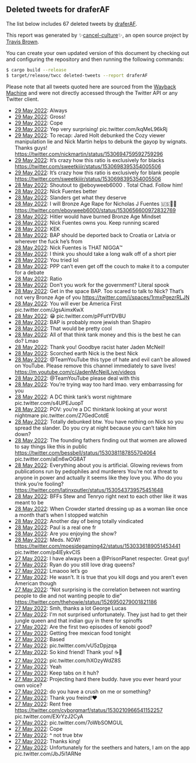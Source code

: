 ## Deleted tweets for draferAF

The list below includes 67 deleted tweets by
[draferAF](https://twitter.com/draferAF).



This report was generated by ✨[cancel-culture](https://github.com/travisbrown/cancel-culture)✨,
an open source project by [Travis Brown](https://twitter.com/travisbrown).

You can create your own updated version of this document by checking out and configuring the
repository and then running the following commands:

```bash
$ cargo build --release
$ target/release/twcc deleted-tweets --report draferAF
```

Please note that all tweets quoted here are sourced from the
[Wayback Machine](https://web.archive.org) and were not directly accessed through the Twitter API or
any Twitter client.

* [29 May 2022](https://web.archive.org/web/20220529042110/https://twitter.com/draferAF/status/1530766103315611649): Always <!--1530766103315611649-->
* [29 May 2022](https://web.archive.org/web/20220529025523/https://twitter.com/draferAF/status/1530744355719417856): Gross! <!--1530744355719417856-->
* [29 May 2022](https://web.archive.org/web/20220529013143/https://twitter.com/draferAF/status/1530723397583441921): Cope <!--1530723397583441921-->
* [29 May 2022](https://web.archive.org/web/20220529011357/https://twitter.com/draferAF/status/1530718829424300039): Yep very surprising! pic.twitter.com/kqMeL96kRj <!--1530718829424300039-->
* [29 May 2022](https://web.archive.org/web/20220529011023/https://twitter.com/draferAF/status/1530718043411816449): To recap: Jared Holt debunked the Cozy viewer manipulation lie and Nick Martin helps to debunk the gayop by wignats. Thanks guys! https://twitter.com/nickmartin/status/1530694759592759296 <!--1530718043411816449-->
* [29 May 2022](https://web.archive.org/web/20220529001045/https://twitter.com/draferAF/status/1530703060862894080): It’s crazy how this ratio is exclusively for blacks https://twitter.com/sweetkiiir/status/1530698395354005506 <!--1530703060862894080-->
* [29 May 2022](https://web.archive.org/web/20220529000946/https://twitter.com/draferAF/status/1530702825721847809): It’s crazy how this ratio is exclusively for blank people https://twitter.com/sweetkiiir/status/1530698395354005506 <!--1530702825721847809-->
* [28 May 2022](https://web.archive.org/web/20220528232315/https://twitter.com/draferAF/status/1530690978209746945): Shoutout to  @eboyweeb6000 . Total Chad. Follow him! <!--1530690978209746945-->
* [28 May 2022](https://web.archive.org/web/20220528221851/https://twitter.com/draferAF/status/1530674815463370753): Nick Fuentes better <!--1530674815463370753-->
* [28 May 2022](https://web.archive.org/web/20220528213915/https://twitter.com/draferAF/status/1530664732616802307): Slanders get what they deserve <!--1530664732616802307-->
* [28 May 2022](https://web.archive.org/web/20220528210652/https://twitter.com/draferAF/status/1530656742857637893): I will Bronze Age Rape for Nicholas J Fuentes 🇺🇸🤚🏻 https://twitter.com/eboyweeb6000/status/1530656600972832769 <!--1530656742857637893-->
* [28 May 2022](https://web.archive.org/web/20220528210354/https://twitter.com/draferAF/status/1530656131667972096): Hitler would have burned Bronze Age Mindset <!--1530656131667972096-->
* [28 May 2022](https://web.archive.org/web/20220528210401/https://twitter.com/draferAF/status/1530655902906339334): Nick Fuentes owns you. Keep running scared <!--1530655902906339334-->
* [28 May 2022](https://web.archive.org/web/20220528205819/https://twitter.com/draferAF/status/1530654508786794496): KEK <!--1530654508786794496-->
* [28 May 2022](https://web.archive.org/web/20220528205458/https://twitter.com/draferAF/status/1530653775454691328): BAP should be deported back to Croatia or Latvia or wherever the fuck he’s from <!--1530653775454691328-->
* [28 May 2022](https://web.archive.org/web/20220528204209/https://twitter.com/draferAF/status/1530650591302762501): Nick Fuentes is THAT NIGGA™️ <!--1530650591302762501-->
* [28 May 2022](https://web.archive.org/web/20220528202902/https://twitter.com/draferAF/status/1530647106603597825): I think you should take a long walk off of a short pier <!--1530647106603597825-->
* [28 May 2022](https://web.archive.org/web/20220528201743/https://twitter.com/draferAF/status/1530644428460802050): You tried lol <!--1530644428460802050-->
* [28 May 2022](https://web.archive.org/web/20220528201621/https://twitter.com/draferAF/status/1530644125032267780): PPP can’t even get off the couch to make it to a computer for a debate <!--1530644125032267780-->
* [28 May 2022](https://web.archive.org/web/20220528201030/https://twitter.com/draferAF/status/1530642500234387456): Ratio <!--1530642500234387456-->
* [28 May 2022](https://web.archive.org/web/20220528200824/https://twitter.com/draferAF/status/1530641989800181761): Don’t you work for the government? Literal spook <!--1530641989800181761-->
* [28 May 2022](https://web.archive.org/web/20220528202719/https://twitter.com/draferAF/status/1530641320997429248): Get in the space BAP. Too scared to talk to Nick? That’s not very Bronze Age of you https://twitter.com/i/spaces/1rmxPgezrRLJN <!--1530641320997429248-->
* [28 May 2022](https://web.archive.org/web/20220528191949/https://twitter.com/draferAF/status/1530629799374467078): You will ever be America First pic.twitter.com/JgsAimxKwX <!--1530629799374467078-->
* [28 May 2022](https://web.archive.org/web/20220528180337/https://twitter.com/draferAF/status/1530610462903218176): 😁 pic.twitter.com/pPFutYDVBU <!--1530610462903218176-->
* [28 May 2022](https://web.archive.org/web/20220528173018/https://twitter.com/draferAF/status/1530602255866597377): BAP is probably more jewish than Shapiro <!--1530602255866597377-->
* [28 May 2022](https://web.archive.org/web/20220528170804/https://twitter.com/draferAF/status/1530596696056643585): That would be pretty cool <!--1530596696056643585-->
* [28 May 2022](https://web.archive.org/web/20220528164307/https://twitter.com/draferAF/status/1530590343904763904): All of that think tank money and this is the best he can do? Lmao <!--1530590343904763904-->
* [28 May 2022](https://web.archive.org/web/20220528162723/https://twitter.com/draferAF/status/1530585891894435840): Thank you! Goodbye racist hater Jaden McNeil! <!--1530585891894435840-->
* [28 May 2022](https://web.archive.org/web/20220528155452/https://twitter.com/draferAF/status/1530578074995154944): Scorched earth Nick is the best Nick <!--1530578074995154944-->
* [28 May 2022](https://web.archive.org/web/20220528153132/https://twitter.com/draferAF/status/1530572277707902977): @TeamYouTube  this type of hate and evil can’t be allowed on YouTube. Please remove this channel immediately to save lives! https://m.youtube.com/c/JadenMcNeilLive/videos <!--1530572277707902977-->
* [28 May 2022](https://web.archive.org/web/20220528152720/https://twitter.com/draferAF/status/1530571221796065282): @TeamYouTube  please deal with this <!--1530571221796065282-->
* [28 May 2022](https://web.archive.org/web/20220528151534/https://twitter.com/draferAF/status/1530568335406125057): You’re trying way too hard lmao. very embarrassing for you <!--1530568335406125057-->
* [28 May 2022](https://web.archive.org/web/20220528142801/https://twitter.com/draferAF/status/1530556350199398401): A DC think tank’s worst nightmare pic.twitter.com/s4UPEJuopT <!--1530556350199398401-->
* [28 May 2022](https://web.archive.org/web/20220528142654/https://twitter.com/draferAF/status/1530555966340710400): POV: you’re a DC thinktank looking at your worst nightmare pic.twitter.com/Z7GedCotdE <!--1530555966340710400-->
* [28 May 2022](https://web.archive.org/web/20220528142202/https://twitter.com/draferAF/status/1530554806821167104): Totally debunked btw. You have nothing on Nick so you spread the slander. Do you cry at night because you can’t take him down? <!--1530554806821167104-->
* [28 May 2022](https://web.archive.org/web/20220528140452/https://twitter.com/draferAF/status/1530550465703858176): The founding fathers finding out that women are allowed to say things like this in public  https://twitter.com/bessbell/status/1530381187855704064  pic.twitter.com/aEn6wOG8AT <!--1530550465703858176-->
* [28 May 2022](https://web.archive.org/web/20220528135811/https://twitter.com/draferAF/status/1530548822249701377): Everything about you is artificial. Glowing reviews from publications run by pedophiles and murderers You’re not a threat to anyone in power and actually it seems like they love you. Who do you think you’re fooling? https://twitter.com/latinxputler/status/1530543739575451648 <!--1530548822249701377-->
* [28 May 2022](https://web.archive.org/web/20220528125922/https://twitter.com/draferAF/status/1530534048690589701): BFFs Stew and Tenryo right next to each other like it was meant to be <!--1530534048690589701-->
* [28 May 2022](https://web.archive.org/web/20220528125716/https://twitter.com/draferAF/status/1530533400586735618): When Crowder started dressing up as a woman like once a month that’s when I stopped watchin <!--1530533400586735618-->
* [28 May 2022](https://web.archive.org/web/20220528122234/https://twitter.com/draferAF/status/1530524776716025857): Another day of being totally vindicated <!--1530524776716025857-->
* [28 May 2022](https://web.archive.org/web/20220528011636/https://twitter.com/draferAF/status/1530357272051949569): Paul is a real one fr <!--1530357272051949569-->
* [28 May 2022](https://web.archive.org/web/20220528010513/https://twitter.com/draferAF/status/1530354342389243905): Are you enjoying the show? <!--1530354342389243905-->
* [28 May 2022](https://web.archive.org/web/20220528001637/https://twitter.com/draferAF/status/1530342067074916352): Meds. NOW!  https://twitter.com/moesidegaming42/status/1530336189051453441  pic.twitter.com/p4lEykvCIS <!--1530342067074916352-->
* [27 May 2022](https://web.archive.org/web/20220527235721/https://twitter.com/draferAF/status/1530336560234766342): I have always been a  @PrisonPlanet  respecter. Great guy! <!--1530336560234766342-->
* [27 May 2022](https://web.archive.org/web/20220527231406/https://twitter.com/draferAF/status/1530326387369861122): Ryan do you still love drag queens? <!--1530326387369861122-->
* [27 May 2022](https://web.archive.org/web/20220527223440/https://twitter.com/draferAF/status/1530315560197705728): Lmaooo let’s go <!--1530315560197705728-->
* [27 May 2022](https://web.archive.org/web/20220527192524/https://twitter.com/draferAF/status/1530268840671715329): He wasn’t. It is true that you kill dogs and you aren’t even American though <!--1530268840671715329-->
* [27 May 2022](https://web.archive.org/web/20220527171430/https://twitter.com/draferAF/status/1530235841410367488): “Not surprising is the correlation between not wanting people to die and not wanting people to die” https://twitter.com/thehowie/status/1526950279001821186 <!--1530235841410367488-->
* [27 May 2022](https://web.archive.org/web/20220527170909/https://twitter.com/draferAF/status/1530234585992273922): Smh, thanks a lot George Lucas <!--1530234585992273922-->
* [27 May 2022](https://web.archive.org/web/20220527165917/https://twitter.com/draferAF/status/1530232134887251971): I'm not surprised unfortunately. They just had to get their jungle queen and that indian guy in there for spinoffs <!--1530232134887251971-->
* [27 May 2022](https://web.archive.org/web/20220527165512/https://twitter.com/draferAF/status/1530231004383805442): Are the first two episodes of kenobi good? <!--1530231004383805442-->
* [27 May 2022](https://web.archive.org/web/20220527165105/https://twitter.com/draferAF/status/1530230006869372929): Getting free mexican food tonight <!--1530230006869372929-->
* [27 May 2022](https://web.archive.org/web/20220527163401/https://twitter.com/draferAF/status/1530225664779030529): Based <!--1530225664779030529-->
* [27 May 2022](https://web.archive.org/web/20220527163235/https://twitter.com/draferAF/status/1530225377406332930): pic.twitter.com/vU5zDpjzqa <!--1530225377406332930-->
* [27 May 2022](https://web.archive.org/web/20220527162647/https://twitter.com/draferAF/status/1530207230146002948): So kind friend! Thank you! ☕️🍇 <!--1530223916794486784-->
* [27 May 2022](https://web.archive.org/web/20220527162021/https://twitter.com/draferAF/status/1530222261852045313): pic.twitter.com/hXOzyWdZ8S <!--1530222261852045313-->
* [27 May 2022](https://web.archive.org/web/20220527161643/https://twitter.com/draferAF/status/1530221380284858369): Yeah <!--1530221380284858369-->
* [27 May 2022](https://web.archive.org/web/20220527161707/https://twitter.com/draferAF/status/1530221218183487490): Keep tabs on it huh? <!--1530221218183487490-->
* [27 May 2022](https://web.archive.org/web/20220527161546/https://twitter.com/draferAF/status/1530221025862070274): Projecting hard there buddy. have you ever heard your own voice? <!--1530221025862070274-->
* [27 May 2022](https://web.archive.org/web/20220527161342/https://twitter.com/draferAF/status/1530220486243885061): do you have a crush on me or something? <!--1530220486243885061-->
* [27 May 2022](https://web.archive.org/web/20220527161050/https://twitter.com/draferAF/status/1530219930725109760): Thank you freind!♥️ <!--1530219930725109760-->
* [27 May 2022](https://web.archive.org/web/20220527161053/https://twitter.com/draferAF/status/1530219820842721281): Rent free  https://twitter.com/cyborgmarf/status/1530210966541152257  pic.twitter.com/EXrYzJ2CyA <!--1530219820842721281-->
* [27 May 2022](https://web.archive.org/web/20220527160819/https://twitter.com/draferAF/status/1530219117625606146): pic.twitter.com/7oWbSOMGUL <!--1530219117625606146-->
* [27 May 2022](https://web.archive.org/web/20220527160652/https://twitter.com/draferAF/status/1530218863492833281): Cope <!--1530218863492833281-->
* [27 May 2022](https://web.archive.org/web/20220527155143/https://twitter.com/draferAF/status/1530214927616679938): ^ not true btw <!--1530214927616679938-->
* [27 May 2022](https://web.archive.org/web/20220527153422/https://twitter.com/draferAF/status/1530210348929794048): Thanks king! <!--1530210348929794048-->
* [27 May 2022](https://web.archive.org/web/20220527162647/https://twitter.com/draferAF/status/1530207230146002948): Unfortunately for the seethers and haters, I am on the app pic.twitter.com/JbJ5i1ARNe <!--1530207230146002948-->
